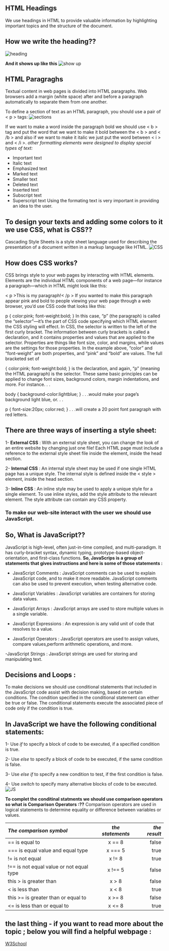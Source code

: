 ## HTML Headings
We use headings in HTML to provide valuable information by highlighting important topics and the structure of the document.

## How we write the heading??
![heading](https://www.theblogstarter.com/wp-content/uploads/2017/11/html-headings.png)

**And it shows up like this**
![show up](https://www.tutorialrepublic.com/lib/images/html/html-headings.png)

## HTML Paragraghs
Textual content in web pages is divided into HTML paragraphs. Web browsers add a margin (white space) after and before a paragraph automatically to separate them from one another.

To define a section of text as an HTML paragraph, you should use a pair of < p > tags:
![sections](https://ictacademy.com.ng/wp-content/uploads/2017/10/demo.png)

If we want to make a word inside the paragraph bold we should use < b > tag and put the word that we want to make it bold between the < b > and < /b > and also if we want to make it italic we just put the word between < i > and < /i >. *other formatting elements were designed to display special types of text:*
- Important text
- Italic text
- Emphasized text
- Marked text
- Smaller text
- Deleted text
- Inserted text
- Subscript text
- Superscript text
Using the formating text is very important in providing an idea to the user.

## To design your texts and adding some colors to it we use CSS, what is CSS??
Cascading Style Sheets is a style sheet language used for describing the presentation of a document written in a markup language like HTML.
![CSS](https://media.geeksforgeeks.org/wp-content/cdn-uploads/CSS-1024x341.png)

## How does CSS works?
CSS brings style to your web pages by interacting with HTML elements. Elements are the individual HTML components of a web page—for instance a paragraph—which in HTML might look like this:

< p >This is my paragraph!< /p > If you wanted to make this paragraph appear pink and bold to people viewing your web page through a web browser, you’d use CSS code that looks like this:

p { color:pink; font-weight:bold; } In this case, “p” (the paragraph) is called the “selector”—it’s the part of CSS code specifying which HTML element the CSS styling will effect. In CSS, the selector is written to the left of the first curly bracket. The information between curly brackets is called a declaration, and it contains properties and values that are applied to the selector. Properties are things like font size, color, and margins, while values are the settings for those properties. In the example above, “color” and “font-weight” are both properties, and “pink” and “bold” are values. The full bracketed set of

{ color:pink; font-weight:bold; } is the declaration, and again, “p” (meaning the HTML paragraph) is the selector. These same basic principles can be applied to change font sizes, background colors, margin indentations, and more. For instance. . .

body { background-color:lightblue; } . . .would make your page’s background light blue, or. . .

p { font-size:20px; color:red; } . . .will create a 20 point font paragraph with red letters.

## There are three ways of inserting a style sheet:
1- **External CSS** : With an external style sheet, you can change the look of an entire website by changing just one file! Each HTML page must include a reference to the external style sheet file inside the element, inside the head section.

2- **Internal CSS** : An internal style sheet may be used if one single HTML page has a unique style. The internal style is defined inside the < style > element, inside the head section.

3- **Inline CSS** : An inline style may be used to apply a unique style for a single element. To use inline styles, add the style attribute to the relevant element. The style attribute can contain any CSS property.

### To make our web-site interact with the user we should use JavaScript.

## So, What is JavaScript??
JavaScript is high-level, often just-in-time compiled, and multi-paradigm. It has curly-bracket syntax, dynamic typing, prototype-based object-orientation, and first-class functions. **So, JavaScrips is a group of statements that gives instructions and here is some of those statements :**
- JavaScript Comments : JavaScript comments can be used to explain JavaScript code, and to make it more readable. JavaScript comments can also be used to prevent execution, when testing alternative code.

- JavaScript Variables : JavaScript variables are containers for storing data values.

- JavaScript Arrays : JavaScript arrays are used to store multiple values in a single variable.

- JavaScript Expressions : An expression is any valid unit of code that resolves to a value.

- JavaScript Operators : JavaScript operators are used to assign values, compare values,perform arithmetic operations, and more.

-JavaScript Strings : JavaScript strings are used for storing and manipulating text.

## Decisions and Loops :
To make decisions we should use conditional statements that included in the JavaScript code assist with decision making, based on certain conditions. The condition specified in the conditional statement can either be true or false. The conditional statements execute the associated piece of code only if the condition is true.

## In JavaScript we have the following conditional statements:
1- Use *if* to specify a block of code to be executed, if a specified condition is true.

2- Use *else* to specify a block of code to be executed, if the same condition is false.

3- Use *else if* to specify a new condition to test, if the first condition is false.

4- Use *switch* to specify many alternative blocks of code to be executed.
![JS](https://miro.medium.com/max/925/1*dax3Mf7KuL1rQ5-RKjN6_A.png)

**To complet the conditinal statments we should use comparison operators so what is Comparison Operators :??** 
Comparison operators are used in logical statements to determine equality or difference between variables or values.

|   *The comparison symbol*	                | *the statements* | *the result*   |
| :---                                      |    :----:        |          ---:  |
| == is equal to                            |    x == 8	       |     false      |
| === is equal value and equal type         |    x === 5	   |     true       |       
| != is not equal	                        |    x != 8	       |     true       |
| !== is not equal value or not equal type	|    x !== 5	   |     false      |
| this > is greater than	                |    x > 8	       |     false      |
| < is less than	                        |    x < 8	       |     true       |
| this >= is greater than or equal to	    |    x >= 8	       |     false      |
| <= is less than or equal to	            |    x <= 8	       |     true       |


## the last thing - if you want to read more about the topic ; below you will find a helpful webpage :
[W3School](https://www.w3schools.com/html/html_scripts.asp)
